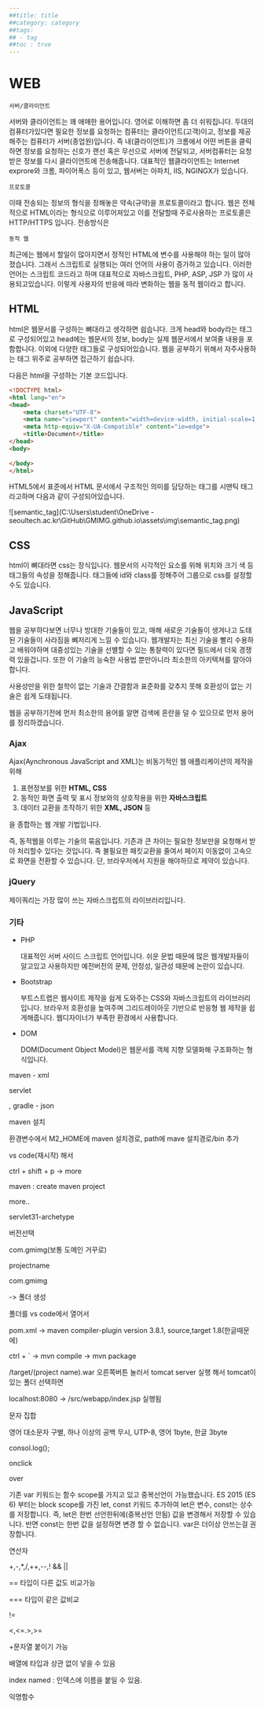 ```yaml
---
##title: title
##category: category
##tags:
## - tag
##toc : true
---
```


# WEB

`서버/클라이언트`

서버와 클라이언트는 꽤 애매한 용어입니다. 영어로 이해하면 좀 더 쉬워집니다. 두대의 컴퓨터가있다면 필요한 정보를 요청하는 컴퓨터는 클라이언트(고객)이고, 정보를 제공해주는 컴퓨터가 서버(종업원)입니다. 즉 내(클라이언트)가 크롬에서 어떤 버튼을 클릭하면 정보를 요청하는 신호가 랜선 혹은 무선으로 서버에 전달되고, 서버컴퓨터는 요청받은 정보를 다시 클라이언트에 전송해줍니다. 대표적인 웹클라이언트는 Internet exprore와 크롬, 파이어폭스 등이 있고, 웹서버는 아파치, IIS, NGINGX가 있습니다.

`프로토콜`

이때 전송되는 정보의 형식을 정해놓은 약속(규약)을 프로토콜이라고 합니다. 웹은 전체적으로 HTML이라는 형식으로 이루어져있고 이를 전달할때 주로사용하는 프로토콜은 HTTP/HTTPS 입니다. 전송방식은 

`동적 웹`

최근에는 웹에서 할일이 많아지면서 정적인 HTML에 변수를 사용해야 하는 일이 많아졌습니다. 그래서 스크립트로 실행되는 여러 언어의 사용이 증가하고 있습니다. 이러한 언어는 스크립트 코드라고 하며 대표적으로 자바스크립트, PHP, ASP, JSP 가 많이 사용되고있습니다. 이렇게 사용자의 반응에 따라 변화하는 웹을 동적 웹이라고 합니다.

## HTML

html은 웹문서를 구성하는 뼈대라고 생각하면 쉽습니다. 크게 head와 body라는 태그로 구성되어있고 head에는 웹문서의 정보, body는 실제 웹문서에서 보여줄 내용을 포함합니다. 이외에 다양한 태그들로 구성되어있습니다. 웹을 공부하기 위해서 자주사용하는 태그 위주로 공부하면 접근하기 쉽습니다.

다음은 html을 구성하는 기본 코드입니다.

```html
<!DOCTYPE html>
<html lang="en">
<head>
    <meta charset="UTF-8">
    <meta name="viewport" content="width=device-width, initial-scale=1.0">
    <meta http-equiv="X-UA-Compatible" content="ie=edge">
    <title>Document</title>
</head>
<body>
    
</body>
</html>
```

HTML5에서 표준에서 HTML 문서에서 구조적인 의미를 담당하는 태그를 시맨틱 태그라고하며 다음과 같이 구성되어있습니다.

![semantic_tag](C:\Users\student\OneDrive - seoultech.ac.kr\GitHub\GMIMG.github.io\assets\img\semantic_tag.png)

## CSS

html이 뼈대라면 css는 장식입니다. 웹문서의 시각적인 요소를 위해 위치와 크기 색 등 태그들의 속성을 정해줍니다. 태그들에 id와 class를 정해주어 그룹으로 css를 설정할수도 있습니다.



## JavaScript

웹을 공부하다보면 너무나 방대한 기술들이 있고, 매해 새로운 기술들이 생겨나고 도태된 기술들이 사라짐을 뼈저리게 느낄 수 있습니다. 웹개발자는 최신 기술을 빨리 수용하고 배워야하며 대중성있는 기술을 선별할 수 있는 통찰력이 있다면 필드에서 더욱 경쟁력 있을겁니다. 또한 이 기술의 능숙한 사용법 뿐만아니라 최소한의 아키텍쳐를 알아야 합니다. 

사용성만을 위한 철학이 없는 기술과 간결함과 표준화를 갖추지 못해 호환성이 없는 기술은 쉽게 도태됩니다.

웹을 공부하기전에 먼저 최소한의 용어를 알면 검색에 혼란을 덜 수 있으므로 먼저 용어를 정리하겠습니다.

### Ajax

Ajax(Aynchronous JavaScript and XML)는 비동기적인 웹 애플리케이션의 제작을 위해 

1. 표현정보를 위한 **HTML, CSS**
2. 동적인 화면 출력 및 표시 정보와의 상호작용을 위한 **자바스크립트**
3. 데이터 교환을 조작하기 위한 **XML, JSON** 등

을 종합하는 웹 개발 기법입니다.

즉, 동적웹을 이루는 기술의 묶음입니다. 기존과 큰 차이는 필요한 정보만을 요청해서 받아 처리할수 있다는 것입니다. 즉 불필요한 패킷교환을 줄여서 페이지 이동없이 고속으로 화면을 전환할 수 있습니다. 단, 브라우저에서 지원을 해야하므로 제약이 있습니다.

### jQuery

제이쿼리는 가장 많이 쓰는 자바스크립트의 라이브러리입니다.



### 기타

- PHP

  대표적인 서버 사이드 스크립트 언어입니다. 쉬운 문법 때문에 많은 웹개발자들이 알고있고 사용하지만 예전버전의 문제, 안정성, 일관성 때문에 논란이 있습니다.

- Bootstrap

  부트스트랩은 웹사이트 제작을 쉽게 도와주는 CSS와 자바스크립트의 라이브러리입니다. 브라우저 호환성을 높여주며 그리드레이아웃 기반으로 반응형 웹 제작을 쉽게해줍니다. 웹디자이너가 부족한 환경에서 사용합니다.

- DOM

  DOM(Document Object Model)은 웹문서를 객체 지향 모델화해 구조화하는 형식입니다.



maven - xml

servlet

, gradle - json





maven 설치

환경변수에서 M2_HOME에 maven 설치경로, path에 mave 설치경로/bin 추가

vs code(재시작) 해서

ctrl + shift + p -> more

maven : create maven project

more..

servlet31-archetype

버전선택

com.gmimg(보통 도메인 거꾸로)

projectname

com.gmimg



-> 폴더 생성

폴더를 vs code에서 열어서 

pom.xml -> maven compiler-plugin version 3.8.1, source,target 1.8(한글때문에)

ctrl + ` -> mvn compile -> mvn package

/target/(project name).war 오른쪽버튼 눌러서 tomcat server 실행 해서 tomcat이 있는 폴더 선택하면 

localhost:8080 -> /src/webapp/index.jsp 실행됨



















문자 집합

영어 대소문자 구별, 하나 이상의 공백 무시, UTP-8, 영어 1byte, 한글 3byte









consol.log();

onclick

over

기존 var 키워드는 함수 scope를 가지고 있고 중복선언이 가능했습니다. ES 2015 (ES 6) 부터는 block scope를 가진 let, const 키워드 추가하여 let은 변수, const는 상수를 저장합니다. 즉, let은 한번 선언한뒤에(중복선언 안됨) 값을 변경해서 저장할 수 있습니다. 반면 const는 한번 값을 설정하면 변경 할 수 없습니다. var은 더이상 안쓰는걸 권장합니다.





연산자

+,-,*,/,++,--,! && || 

== 타입이 다른 값도 비교가능

=== 타입이 같은 값비교

!=

<,<=.>,>=

+문자열 붙이기 가능



배열에 타입과 상관 없이 넣을 수 있음

index named : 인덱스에 이름을 붙일 수 있음.



익명함수





